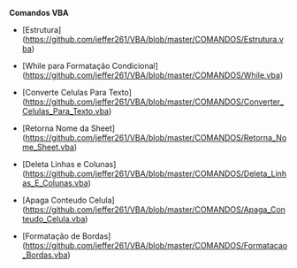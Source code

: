 **Comandos VBA**

- [Estrutura] (https://github.com/jeffer261/VBA/blob/master/COMANDOS/Estrutura.vba)

- [While para Formatação Condicional] (https://github.com/jeffer261/VBA/blob/master/COMANDOS/While.vba)

- [Converte Celulas Para Texto] (https://github.com/jeffer261/VBA/blob/master/COMANDOS/Converter_Celulas_Para_Texto.vba)

- [Retorna Nome da Sheet] (https://github.com/jeffer261/VBA/blob/master/COMANDOS/Retorna_Nome_Sheet.vba)

- [Deleta Linhas e Colunas] (https://github.com/jeffer261/VBA/blob/master/COMANDOS/Deleta_Linhas_E_Colunas.vba)

- [Apaga Conteudo Celula] (https://github.com/jeffer261/VBA/blob/master/COMANDOS/Apaga_Conteudo_Celula.vba)

- [Formatação de Bordas] (https://github.com/jeffer261/VBA/blob/master/COMANDOS/Formatacao_Bordas.vba)

